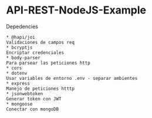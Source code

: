 # API-REST-NodeJS-Example

Depedencies

    * @hapi/joi
    Validaciones de campos req
    * bcryptjs
    Encriptar credenciales
    * body-parser
    Para parsear las peticiones http
    * cors
    * dotenv
    Usar variables de entorno .env - separar ambientes
    * express
    Manejo de peticiones htttp
    * jsonwebtoken
    Generar token con JWT
    * mongoose
    Conectar con mongoDB
